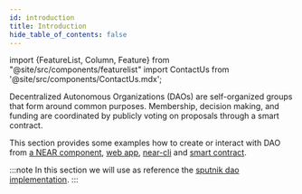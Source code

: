 ```yaml
---
id: introduction
title: Introduction
hide_table_of_contents: false
---
```


import {FeatureList, Column, Feature} from "@site/src/components/featurelist"
import ContactUs from '@site/src/components/ContactUs.mdx';

Decentralized Autonomous Organizations (DAOs) are self-organized groups that form around common purposes. Membership, decision making, and funding are coordinated by publicly voting on proposals through a smart contract.

This section provides some examples how to create or interact with DAO from [a NEAR component](./interacting/bos.md), [web app](./interacting/web-app.md), [near-cli](./interacting/near-cli.md) and [smart contract](./interacting/smart-contract.md).

:::note
In this section we will use as reference the [sputnik dao implementation](https://github.com/near-daos/sputnik-dao-contract).
:::
